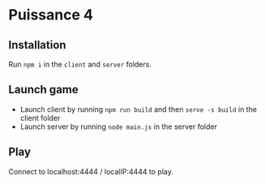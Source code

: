 # Puissance 4

## Installation
Run `npm i` in the `client` and `server` folders.

## Launch game
- Launch client by running `npm run build` and then `serve -s build` in the client folder
- Launch server by running `node main.js` in the server folder
  
## Play
Connect to localhost:4444 / localIP:4444 to play.